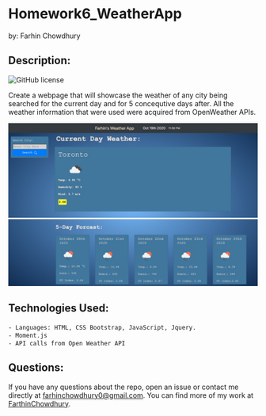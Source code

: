 # Homework6_WeatherApp
by: Farhin Chowdhury



## Description:
![GitHub license](https://img.shields.io/badge/license-MIT-blue.svg "License Badge")

 Create a webpage that will showcase the weather of any city being searched for the current day and for 5 concequtive days after. All the weather information that were used were acquired from OpenWeather APIs. 

![Screenshot#1 of Webpage](Assets/Screenshot1.png)
![Screenshot#2 of Webpage](Assets/screenshot2.png)

## Technologies Used:
    - Languages: HTML, CSS Bootstrap, JavaScript, Jquery.
    - Moment.js
    - API calls from Open Weather API
    



## Questions:

If you have any questions about the repo, open an issue or contact me directly at farhinchowdhury0@gmail.com. You can find more of my work at [FarthinChowdhury](https://github.com/FarthinChowdhury).